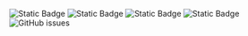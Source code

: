 ![Static Badge](https://img.shields.io/badge/blacklists-60-000000) ![Static Badge](https://img.shields.io/badge/blacklisted-3100740-cc0000) ![Static Badge](https://img.shields.io/badge/whitelisted-2244-00CC00) ![Static Badge](https://img.shields.io/badge/streaming_blacklist-28107-000000) ![GitHub issues](https://img.shields.io/github/issues/fabriziosalmi/blacklists)
